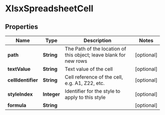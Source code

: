 
# XlsxSpreadsheetCell

## Properties
Name | Type | Description | Notes
------------ | ------------- | ------------- | -------------
**path** | **String** | The Path of the location of this object; leave blank for new rows |  [optional]
**textValue** | **String** | Text value of the cell |  [optional]
**cellIdentifier** | **String** | Cell reference of the cell, e.g. A1, Z22, etc. |  [optional]
**styleIndex** | **Integer** | Identifier for the style to apply to this style |  [optional]
**formula** | **String** |  |  [optional]



